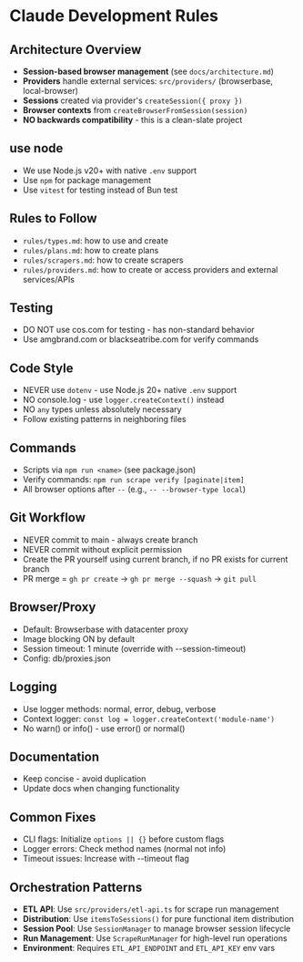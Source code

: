 # Claude Development Rules

## Architecture Overview
- **Session-based browser management** (see `docs/architecture.md`)
- **Providers** handle external services: `src/providers/` (browserbase, local-browser)
- **Sessions** created via provider's `createSession({ proxy })`
- **Browser contexts** from `createBrowserFromSession(session)`
- **NO backwards compatibility** - this is a clean-slate project

## use node
- We use Node.js v20+ with native `.env` support
- Use `npm` for package management
- Use `vitest` for testing instead of Bun test

## Rules to Follow
- `rules/types.md`: how to use and create
- `rules/plans.md`: how to create plans
- `rules/scrapers.md`: how to create scrapers
- `rules/providers.md`: how to create or access providers and external services/APIs

## Testing
- DO NOT use cos.com for testing - has non-standard behavior
- Use amgbrand.com or blackseatribe.com for verify commands

## Code Style
- NEVER use `dotenv` - use Node.js 20+ native `.env` support
- NO console.log - use `logger.createContext()` instead
- NO `any` types unless absolutely necessary
- Follow existing patterns in neighboring files

## Commands
- Scripts via `npm run <name>` (see package.json)
- Verify commands: `npm run scrape verify [paginate|item]`
- All browser options after `--` (e.g., `-- --browser-type local`)

## Git Workflow
- NEVER commit to main - always create branch
- NEVER commit without explicit permission
- Create the PR yourself using current branch, if no PR exists for current branch
- PR merge = `gh pr create` → `gh pr merge --squash` → `git pull`

## Browser/Proxy
- Default: Browserbase with datacenter proxy
- Image blocking ON by default
- Session timeout: 1 minute (override with --session-timeout)
- Config: db/proxies.json

## Logging
- Use logger methods: normal, error, debug, verbose
- Context logger: `const log = logger.createContext('module-name')`
- No warn() or info() - use error() or normal()

## Documentation
- Keep concise - avoid duplication
- Update docs when changing functionality

## Common Fixes
- CLI flags: Initialize `options || {}` before custom flags
- Logger errors: Check method names (normal not info)
- Timeout issues: Increase with --timeout flag

## Orchestration Patterns
- **ETL API**: Use `src/providers/etl-api.ts` for scrape run management
- **Distribution**: Use `itemsToSessions()` for pure functional item distribution
- **Session Pool**: Use `SessionManager` to manage browser session lifecycle
- **Run Management**: Use `ScrapeRunManager` for high-level run operations
- **Environment**: Requires `ETL_API_ENDPOINT` and `ETL_API_KEY` env vars
